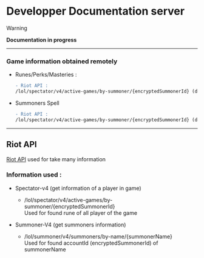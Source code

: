 # Developper Documentation **server**

> [!WARNING] 
> **Documentation in progress** 
---
### Game information obtained remotely
- Runes/Perks/Masteries :
  ```diff
  - Riot API :
  /lol/spectator/v4/active-games/by-summoner/{encryptedSummonerId} (default)
  ```
- Summoners Spell
  ```diff
  - Riot API :
  /lol/spectator/v4/active-games/by-summoner/{encryptedSummonerId} (default)
  ```
---

## Riot API
[Riot API](https://developer.riotgames.com/apis) used for take many information

### Information used :

- Spectator-v4 (get information of a player in game)
    - /lol/spectator/v4/active-games/by-summoner/\{encryptedSummonerId}	
	  <br>Used for found rune of all player of the game
   	
- Summoner-V4 (get summoners information)
    - /lol/summoner/v4/summoners/by-name/\{summonerName} 
      <br>Used for found accountId (encryptedSummonerId) of summonerName

